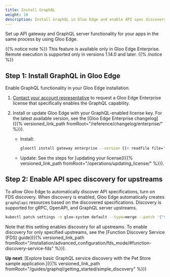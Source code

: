 ```yaml
---
title: Install GraphQL
weight: 10
description: Install GraphQL in Gloo Edge and enable API spec discovery for upstreams.
---
```


Set up API gateway and GraphQL server functionality for your apps in the same process by using Gloo Edge.

{{% notice note %}}
This feature is available only in Gloo Edge Enterprise. Remote execution is supported only in versions 1.14.0 and later.
{{% /notice %}}

## Step 1: Install GraphQL in Gloo Edge

Enable GraphQL functionality in your Gloo Edge installation.

1. [Contact your account representative](https://www.solo.io/company/talk-to-an-expert/) to request a Gloo Edge Enterprise license that specifically enables the GraphQL capability.

2. Install or update Gloo Edge with your GraphQL-enabled license key.  For the latest available version, see the [Gloo Edge Enterprise changelog]({{% versioned_link_path fromRoot="/reference/changelog/enterprise/" %}}).
   * Install:
     ```sh
     glooctl install gateway enterprise --version {{< readfile file="static/content/version_gee_latest.md" markdown="true">}} --license-key=<GRAPHQL_ENABLED_LICENSE_KEY>
     ```
   * Update: See the steps for [updating your license]({{% versioned_link_path fromRoot="/operations/updating_license/" %}}).

## Step 2: Enable API spec discovery for upstreams

To allow Gloo Edge to automatically discover API specifications, turn on FDS discovery. When discovery is enabled, Gloo Edge automatically creates `graphqlapi` resources based on the discovered specifications. Discovery is supported for gRPC, OpenAPI, and GraphQL server upstreams.

```sh
kubectl patch settings -n gloo-system default --type=merge --patch '{"spec":{"discovery":{"fdsMode":"BLACKLIST"}}}'
```

Note that this setting enables discovery for all upstreams. To enable discovery for only specified upstreams, see the [Function Discovery Service (FDS) guide]({{% versioned_link_path fromRoot="/installation/advanced_configuration/fds_mode/#function-discovery-service-fds" %}}).

**Up next**: [Explore basic GraphQL service discovery with the Pet Store sample application.]({{% versioned_link_path fromRoot="/guides/graphql/getting_started/simple_discovery" %}})